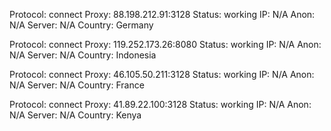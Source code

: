 Protocol: connect
Proxy: 88.198.212.91:3128
Status: working
IP: N/A
Anon: N/A
Server: N/A
Country: Germany

Protocol: connect
Proxy: 119.252.173.26:8080
Status: working
IP: N/A
Anon: N/A
Server: N/A
Country: Indonesia

Protocol: connect
Proxy: 46.105.50.211:3128
Status: working
IP: N/A
Anon: N/A
Server: N/A
Country: France

Protocol: connect
Proxy: 41.89.22.100:3128
Status: working
IP: N/A
Anon: N/A
Server: N/A
Country: Kenya

